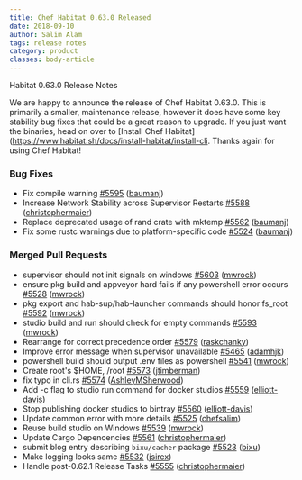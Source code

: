 ```yaml
---
title: Chef Habitat 0.63.0 Released
date: 2018-09-10
author: Salim Alam
tags: release notes
category: product
classes: body-article
---
```


Habitat 0.63.0 Release Notes

We are happy to announce the release of Chef Habitat 0.63.0. This is primarily a smaller, maintenance release, however it does have some key stability bug fixes that could be a great reason to upgrade. If you just want the binaries, head on over to [Install Chef Habitat](https://www.habitat.sh/docs/install-habitat/install-cli. Thanks again for using Chef Habitat!

### Bug Fixes
* Fix compile warning [#5595](https://github.com/habitat-sh/habitat/pull/5595) ([baumanj](https://github.com/baumanj))
* Increase Network Stability across Supervisor Restarts [#5588](https://github.com/habitat-sh/habitat/pull/5588) ([christophermaier](https://github.com/christophermaier))
* Replace deprecated usage of rand crate with mktemp [#5562](https://github.com/habitat-sh/habitat/pull/5562) ([baumanj](https://github.com/baumanj))
* Fix some rustc warnings due to platform-specific code [#5524](https://github.com/habitat-sh/habitat/pull/5524) ([baumanj](https://github.com/baumanj))

### Merged Pull Requests
* supervisor should not init signals on windows [#5603](https://github.com/habitat-sh/habitat/pull/5603) ([mwrock](https://github.com/mwrock))
* ensure pkg build and appveyor hard fails if any powershell error occurs [#5528](https://github.com/habitat-sh/habitat/pull/5528) ([mwrock](https://github.com/mwrock))
* pkg export and hab-sup/hab-launcher commands should honor fs_root [#5592](https://github.com/habitat-sh/habitat/pull/5592) ([mwrock](https://github.com/mwrock))
* studio build and run should check for empty commands [#5593](https://github.com/habitat-sh/habitat/pull/5593) ([mwrock](https://github.com/mwrock))
* Rearrange for correct precedence order [#5579](https://github.com/habitat-sh/habitat/pull/5579) ([raskchanky](https://github.com/raskchanky))
* Improve error message when supervisor unavailable [#5465](https://github.com/habitat-sh/habitat/pull/5465) ([adamhjk](https://github.com/adamhjk))
* powershell build should output .env files as powershell [#5541](https://github.com/habitat-sh/habitat/pull/5541) ([mwrock](https://github.com/mwrock))
* Create root&#39;s $HOME, /root [#5573](https://github.com/habitat-sh/habitat/pull/5573) ([jtimberman](https://github.com/jtimberman))
* fix typo in cli.rs [#5574](https://github.com/habitat-sh/habitat/pull/5574) ([AshleyMSherwood](https://github.com/AshleyMSherwood))
* Add -c flag to studio run command for docker studios [#5559](https://github.com/habitat-sh/habitat/pull/5559) ([elliott-davis](https://github.com/elliott-davis))
* Stop publishing docker studios to bintray [#5560](https://github.com/habitat-sh/habitat/pull/5560) ([elliott-davis](https://github.com/elliott-davis))
* Update common error with more details [#5525](https://github.com/habitat-sh/habitat/pull/5525) ([chefsalim](https://github.com/chefsalim))
* Reuse build studio on Windows [#5539](https://github.com/habitat-sh/habitat/pull/5539) ([mwrock](https://github.com/mwrock))
* Update Cargo Depencencies [#5561](https://github.com/habitat-sh/habitat/pull/5561) ([christophermaier](https://github.com/christophermaier))
* submit blog entry describing `bixu/cacher` package [#5523](https://github.com/habitat-sh/habitat/pull/5523) ([bixu](https://github.com/bixu))
* Make logging looks same [#5532](https://github.com/habitat-sh/habitat/pull/5532) ([jsirex](https://github.com/jsirex))
* Handle post-0.62.1 Release Tasks [#5555](https://github.com/habitat-sh/habitat/pull/5555) ([christophermaier](https://github.com/christophermaier))
